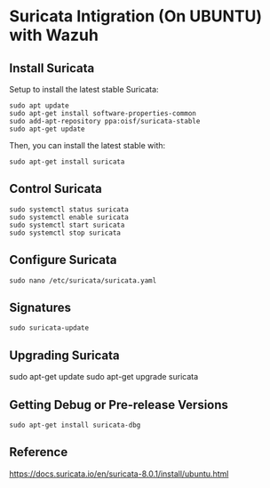 # Suricata Intigration (On UBUNTU) with Wazuh


## Install Suricata

Setup to install the latest stable Suricata:
```
sudo apt update
sudo apt-get install software-properties-common
sudo add-apt-repository ppa:oisf/suricata-stable
sudo apt-get update
```

Then, you can install the latest stable with:

`sudo apt-get install suricata`

## Control Suricata
```
sudo systemctl status suricata
sudo systemctl enable suricata
sudo systemctl start suricata
sudo systemctl stop suricata
```

## Configure Suricata
`sudo nano /etc/suricata/suricata.yaml`



## Signatures
`sudo suricata-update`



## Upgrading Suricata
sudo apt-get update
sudo apt-get upgrade suricata

## Getting Debug or Pre-release Versions
`sudo apt-get install suricata-dbg`






## Reference
https://docs.suricata.io/en/suricata-8.0.1/install/ubuntu.html
